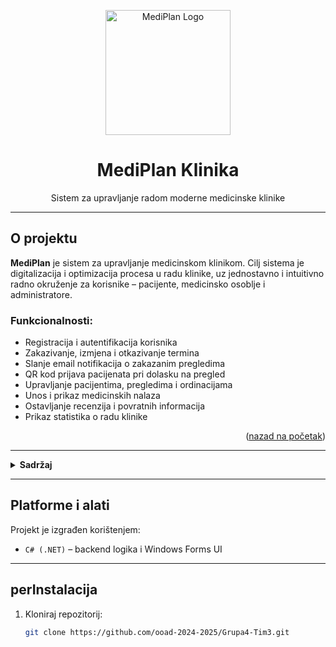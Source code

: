 
<p align="center">
  <img src="https://github.com/user-attachments/assets/a95bea97-abe7-438d-92fc-48fb5c378c6e" alt="MediPlan Logo" width="200" />
</p>

<h1 align="center">MediPlan Klinika</h1>

<p align="center">Sistem za upravljanje radom moderne medicinske klinike</p>

---

<!-- O PROJEKTU -->
## O projektu

**MediPlan** je sistem za upravljanje medicinskom klinikom. Cilj sistema je digitalizacija i optimizacija procesa u radu klinike, uz jednostavno i intuitivno radno okruženje za korisnike – pacijente, medicinsko osoblje i administratore.

### Funkcionalnosti:

- Registracija i autentifikacija korisnika 
- Zakazivanje, izmjena i otkazivanje termina
- Slanje email notifikacija o zakazanim pregledima
- QR kod prijava pacijenata pri dolasku na pregled
- Upravljanje pacijentima, pregledima i ordinacijama
- Unos i prikaz medicinskih nalaza
- Ostavljanje recenzija i povratnih informacija
- Prikaz statistika o radu klinike

<p align="right">(<a href="#readme-top">nazad na početak</a>)</p>

---

<details>
  <summary><strong> Sadržaj</strong></summary>
  <ol>
    <li><a href="#-o-projektu">O projektu</a></li>
    <li><a href="#-platforme-i-alati">Platforme i alati</a></li>
    <li><a href="#-instalacija">Instalacija</a></li>
    <li><a href="#-korištenje">Korištenje</a></li>
    <li><a href="#-autori">Autori</a></li>
  </ol>
</details>

---

## Platforme i alati

Projekt je izgrađen korištenjem:

- `C# (.NET)` – backend logika i Windows Forms UI

---

## perInstalacija

1. Kloniraj repozitorij:
   ```bash
   git clone https://github.com/ooad-2024-2025/Grupa4-Tim3.git
